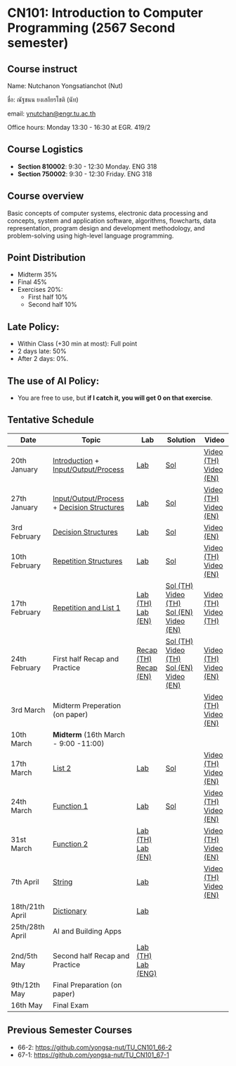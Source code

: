# CN101: Introduction to Computer Programming (2567 Second semester)

## Course instruct

Name: Nutchanon Yongsatianchot (Nut)

ชื่อ: ณัฐชนน ยงเสถียรโชติ (นัท)

email: ynutchan@engr.tu.ac.th

Office hours: Monday 13:30 - 16:30 at EGR. 419/2

## Course Logistics

- **Section 810002**: 9:30 - 12:30 Monday. ENG 318
- **Section 750002**: 9:30 - 12:30 Friday. ENG 318

## Course overview 
Basic concepts of computer systems, electronic data processing and concepts, system and application software, algorithms, flowcharts, data representation, program design and development methodology, and problem-solving using high-level language programming. 

## Point Distribution

- Midterm 35%
- Final 45%
- Exercises 20%:
  - First half 10%
  - Second half 10%

## Late Policy:
- Within Class (+30 min at most): Full point
- 2 days late: 50%
- After 2 days: 0%.

## The use of AI Policy:
- You are free to use, but **if I catch it, you will get 0 on that exercise**. 

## Tentative Schedule

|   Date  |  Topic  |  Lab  |  Solution | Video |
| ------- | ------- |  --------  | ----- | -------- |
| 20th January  | [Introduction](https://docs.google.com/presentation/d/1Qk_ynF9SxL73jiz2Nd5MouzB44k1Quc9pm4GIHw9dMU/edit?usp=sharing) + [Input/Output/Process](https://colab.research.google.com/github/yongsa-nut/TU_CN101_67-1/blob/main/Chapter_2_Input_Processing_and_Output.ipynb)          | [Lab](https://colab.research.google.com/github/yongsa-nut/TU_CN101_672/blob/main/Input_Output_Lab.ipynb)    | [Sol](https://colab.research.google.com/github/yongsa-nut/TU_CN101_67-2/blob/main/Input_Output_Lab_(sol).ipynb)      | [Video (TH)](https://tuipied-my.sharepoint.com/:v:/g/personal/nutchany_tu_ac_th/EZGukUfArB9KjtPuuLMEVlsBZ3cnSHmAzVT-O01VdRjWkw?e=YZwI7n&nav=eyJyZWZlcnJhbEluZm8iOnsicmVmZXJyYWxBcHAiOiJTdHJlYW1XZWJBcHAiLCJyZWZlcnJhbFZpZXciOiJTaGFyZURpYWxvZy1MaW5rIiwicmVmZXJyYWxBcHBQbGF0Zm9ybSI6IldlYiIsInJlZmVycmFsTW9kZSI6InZpZXcifX0%3D) <br> [Video (EN)](https://tuipied-my.sharepoint.com/:v:/g/personal/nutchany_tu_ac_th/EVUTtfkkntJMjhVc2G63tX8BgFzayhSIV37Pd1PTiMdizQ?e=V6qUlo&nav=eyJyZWZlcnJhbEluZm8iOnsicmVmZXJyYWxBcHAiOiJTdHJlYW1XZWJBcHAiLCJyZWZlcnJhbFZpZXciOiJTaGFyZURpYWxvZy1MaW5rIiwicmVmZXJyYWxBcHBQbGF0Zm9ybSI6IldlYiIsInJlZmVycmFsTW9kZSI6InZpZXcifX0%3D)      |
| 27th January  | [Input/Output/Process](https://colab.research.google.com/github/yongsa-nut/TU_CN101_67-1/blob/main/Chapter_2_Input_Processing_and_Output.ipynb) + [Decision Structures](https://colab.research.google.com/github/yongsa-nut/TU_CN101_67-1/blob/main/Chapter_3_Decision_Structures_and_Boolean_Logic.ipynb)   | [Lab](https://colab.research.google.com/github/yongsa-nut/TU_CN101_67-2/blob/main/Input_Output_Condition_Lab.ipynb)      | [Sol](https://colab.research.google.com/github/yongsa-nut/TU_CN101_67-2/blob/main/Input_Output_Condition_Lab_(sol).ipynb)     | [Video (TH)](https://tuipied.sharepoint.com/:v:/s/Section_ADAA5AF6-2A28-4898-BB07-0A330BECAF63/ESWDfjV3_2BDgCoESAYootsBK-_YhOplTUYTFe7Fq7LM8g?nav=eyJyZWZlcnJhbEluZm8iOnsicmVmZXJyYWxBcHAiOiJTdHJlYW1XZWJBcHAiLCJyZWZlcnJhbFZpZXciOiJTaGFyZURpYWxvZy1MaW5rIiwicmVmZXJyYWxBcHBQbGF0Zm9ybSI6IldlYiIsInJlZmVycmFsTW9kZSI6InZpZXcifX0%3D&e=hxtpIS) <br> [Video (EN)](https://tuipied.sharepoint.com/:v:/s/Section_BE494142-E1C1-4608-9FD6-DD719B727F4A/EXa6nNIg0t5NlpZ7w0ZyP8IByqiSQsWGrRU1xflxkWRfhw?nav=eyJyZWZlcnJhbEluZm8iOnsicmVmZXJyYWxBcHAiOiJTdHJlYW1XZWJBcHAiLCJyZWZlcnJhbFZpZXciOiJTaGFyZURpYWxvZy1MaW5rIiwicmVmZXJyYWxBcHBQbGF0Zm9ybSI6IldlYiIsInJlZmVycmFsTW9kZSI6InZpZXcifX0%3D&e=6d19vV)      |
| 3rd February  | [Decision Structures](https://colab.research.google.com/github/yongsa-nut/TU_CN101_67-1/blob/main/Chapter_3_Decision_Structures_and_Boolean_Logic.ipynb)   | [Lab](https://colab.research.google.com/github/yongsa-nut/TU_CN101_67-2/blob/main/Decision_Structure_Lab_(EN).ipynb)       | [Sol](https://colab.research.google.com/github/yongsa-nut/TU_CN101_67-2/blob/main/Decision_Structure_Lab_(Sol).ipynb)     | [Video (EN)](https://tuipied-my.sharepoint.com/:v:/g/personal/nutchany_tu_ac_th/EcJUD7yof79Eva-qk1ACn0AB_CPzRF_g3stRWeS9z_vMWQ?nav=eyJyZWZlcnJhbEluZm8iOnsicmVmZXJyYWxBcHAiOiJTdHJlYW1XZWJBcHAiLCJyZWZlcnJhbFZpZXciOiJTaGFyZURpYWxvZy1MaW5rIiwicmVmZXJyYWxBcHBQbGF0Zm9ybSI6IldlYiIsInJlZmVycmFsTW9kZSI6InZpZXcifX0%3D&e=WagyuN)       |
| 10th February | [Repetition Structures](https://colab.research.google.com/github/yongsa-nut/TU_CN101_67-1/blob/main/Chapter_4_Repitition_Structures.ipynb)   | [Lab](https://colab.research.google.com/github/yongsa-nut/TU_CN101_67-2/blob/main/Repetition_Structures_Lab.ipynb)       | [Sol](https://colab.research.google.com/github/yongsa-nut/TU_CN101_67-2/blob/main/Repetition_Structures_Lab_(Sol).ipynb)      | [Video (TH)](https://tuipied-my.sharepoint.com/:v:/g/personal/nutchany_tu_ac_th/EUU98-sxx4dNkrlYzap0ljgBQZKvo5BLiJz8gdG5s9ulNA?e=HKtPTV&nav=eyJyZWZlcnJhbEluZm8iOnsicmVmZXJyYWxBcHAiOiJTdHJlYW1XZWJBcHAiLCJyZWZlcnJhbFZpZXciOiJTaGFyZURpYWxvZy1MaW5rIiwicmVmZXJyYWxBcHBQbGF0Zm9ybSI6IldlYiIsInJlZmVycmFsTW9kZSI6InZpZXcifX0%3D)  <br> [Video (EN)](https://tuipied-my.sharepoint.com/:v:/g/personal/nutchany_tu_ac_th/Eehd8O6su1NFiOeZrt3U8aQBXGyX3ARHLcdo-vmhVRN_QA?nav=eyJyZWZlcnJhbEluZm8iOnsicmVmZXJyYWxBcHAiOiJTdHJlYW1XZWJBcHAiLCJyZWZlcnJhbFZpZXciOiJTaGFyZURpYWxvZy1MaW5rIiwicmVmZXJyYWxBcHBQbGF0Zm9ybSI6IldlYiIsInJlZmVycmFsTW9kZSI6InZpZXcifX0%3D&e=fD08y5)     |
| 17th February | [Repetition and List 1](https://colab.research.google.com/github/yongsa-nut/TU_CN101_67-1/blob/main/Chapter_5_List_and_Tuple.ipynb)     | [Lab (TH)](https://colab.research.google.com/github/yongsa-nut/TU_CN101_67-2/blob/main/Repetition_Structure_and_List_Lab.ipynb)  <br> [Lab (EN)](https://colab.research.google.com/github/yongsa-nut/TU_CN101_67-2/blob/main/Repetition_Structure_and_List_Lab_(EN).ipynb)    | [Sol (TH)](https://colab.research.google.com/github/yongsa-nut/TU_CN101_67-2/blob/main/Repetition_Structure_and_List_Lab_(Sol_TH).ipynb) [Video (TH)](https://tuipied-my.sharepoint.com/:v:/g/personal/nutchany_tu_ac_th/EVi1FFTbtHlCihiKF_y0o34BCHF3VuXWivvitAZ1FM_asw?e=do7oh5&nav=eyJyZWZlcnJhbEluZm8iOnsicmVmZXJyYWxBcHAiOiJTdHJlYW1XZWJBcHAiLCJyZWZlcnJhbFZpZXciOiJTaGFyZURpYWxvZy1MaW5rIiwicmVmZXJyYWxBcHBQbGF0Zm9ybSI6IldlYiIsInJlZmVycmFsTW9kZSI6InZpZXcifX0%3D) <br> [Sol (EN)](https://colab.research.google.com/github/yongsa-nut/TU_CN101_67-2/blob/main/Repetition_Structure_and_List_Lab_(Sol_EN).ipynb) [Video (EN)](https://tuipied-my.sharepoint.com/:v:/g/personal/nutchany_tu_ac_th/Eb94SrOF_ypDr_bzoUjDDekBTEmfznM8gfPFgrIFzFeKVg?e=NBdbQW&nav=eyJyZWZlcnJhbEluZm8iOnsicmVmZXJyYWxBcHAiOiJTdHJlYW1XZWJBcHAiLCJyZWZlcnJhbFZpZXciOiJTaGFyZURpYWxvZy1MaW5rIiwicmVmZXJyYWxBcHBQbGF0Zm9ybSI6IldlYiIsInJlZmVycmFsTW9kZSI6InZpZXcifX0%3D)     | [Video (TH)](https://tuipied-my.sharepoint.com/:v:/g/personal/nutchany_tu_ac_th/Ed-fq7KgF0hFj245Trk6iWgBpaVqPN2Vuxw00oux7Tb_ng?e=HOoFzd&nav=eyJyZWZlcnJhbEluZm8iOnsicmVmZXJyYWxBcHAiOiJTdHJlYW1XZWJBcHAiLCJyZWZlcnJhbFZpZXciOiJTaGFyZURpYWxvZy1MaW5rIiwicmVmZXJyYWxBcHBQbGF0Zm9ybSI6IldlYiIsInJlZmVycmFsTW9kZSI6InZpZXcifX0%3D)  <br> [Video (TH)](https://tuipied-my.sharepoint.com/:v:/g/personal/nutchany_tu_ac_th/ETylln2DyudIgwSVWh7pk-IBlNcccNJ5EI8VBYB6gCcjVA?e=JiQupf&nav=eyJyZWZlcnJhbEluZm8iOnsicmVmZXJyYWxBcHAiOiJTdHJlYW1XZWJBcHAiLCJyZWZlcnJhbFZpZXciOiJTaGFyZURpYWxvZy1MaW5rIiwicmVmZXJyYWxBcHBQbGF0Zm9ybSI6IldlYiIsInJlZmVycmFsTW9kZSI6InZpZXcifX0%3D)     |
| 24th February | First half Recap and Practice                | [Recap (TH)](https://colab.research.google.com/github/yongsa-nut/TU_CN101_67-2/blob/main/cn101_First_Half_Recap_(TH).ipynb) <br> [Recap (EN)](https://colab.research.google.com/github/yongsa-nut/TU_CN101_67-2/blob/main/cn101_First_Half_Recap_(EN).ipynb)  | [Sol (TH)](https://colab.research.google.com/github/yongsa-nut/TU_CN101_67-2/blob/main/(SOL)_cn101_First_Half_Recap_(TH).ipynb) [Video (TH)](https://youtu.be/GILE9sN8DVQ) <br> [Sol (EN)](https://colab.research.google.com/github/yongsa-nut/TU_CN101_67-2/blob/main/(Sol)_cn101_First_Half_Recap_(EN).ipynb) [Video (EN)](https://youtu.be/mAQa69RTjDc)    | [Video (TH)](https://tuipied-my.sharepoint.com/:v:/g/personal/nutchany_tu_ac_th/EUE8_sFYNehHjREWD5_dvl8BX56ioQKy5oS2DVry1JxGJA?e=PxVCrB&nav=eyJyZWZlcnJhbEluZm8iOnsicmVmZXJyYWxBcHAiOiJTdHJlYW1XZWJBcHAiLCJyZWZlcnJhbFZpZXciOiJTaGFyZURpYWxvZy1MaW5rIiwicmVmZXJyYWxBcHBQbGF0Zm9ybSI6IldlYiIsInJlZmVycmFsTW9kZSI6InZpZXcifX0%3D) <br> [Video (EN)](https://tuipied-my.sharepoint.com/:v:/g/personal/nutchany_tu_ac_th/EWOBPnVC5GBNmkuTdRGMB-QBYYA6ksPCb8zMzH6E2IaiOQ?e=jBbxbN&nav=eyJyZWZlcnJhbEluZm8iOnsicmVmZXJyYWxBcHAiOiJTdHJlYW1XZWJBcHAiLCJyZWZlcnJhbFZpZXciOiJTaGFyZURpYWxvZy1MaW5rIiwicmVmZXJyYWxBcHBQbGF0Zm9ybSI6IldlYiIsInJlZmVycmFsTW9kZSI6InZpZXcifX0%3D)       |
| 3rd March     | Midterm Preperation (on paper)                          |       |      | [Video (TH)](https://youtu.be/9ZKIRj85CgI)  <br> [Video (EN)](https://youtu.be/CV-k9eX4NRQ)     |
| 10th March    | **Midterm** (16th March - 9:00 -11:00)                                 |       |      |        |
| 17th March    | [List 2](https://colab.research.google.com/github/yongsa-nut/TU_CN101_67-1/blob/main/Chapter_5_List_and_Tuple.ipynb)  | [Lab](https://colab.research.google.com/github/yongsa-nut/TU_CN101_67-2/blob/main/List_Lab.ipynb)      | [Sol](https://colab.research.google.com/github/yongsa-nut/TU_CN101_67-2/blob/main/%5BSOL_LAB_6%5D_List_Lab.ipynb)     |  [Video (TH)](https://tuipied-my.sharepoint.com/:v:/g/personal/nutchany_tu_ac_th/EYJfbW29IVBFuyRkyoO8SgcB301TZlgoS_cenB_iU9wCuQ?e=K1NvjL&nav=eyJyZWZlcnJhbEluZm8iOnsicmVmZXJyYWxBcHAiOiJTdHJlYW1XZWJBcHAiLCJyZWZlcnJhbFZpZXciOiJTaGFyZURpYWxvZy1MaW5rIiwicmVmZXJyYWxBcHBQbGF0Zm9ybSI6IldlYiIsInJlZmVycmFsTW9kZSI6InZpZXcifX0%3D)  <br> [Video (EN)](https://tuipied-my.sharepoint.com/:v:/g/personal/nutchany_tu_ac_th/ER1Icx4o3M5JriWjU04AsJkBzqiJy3_YFc3jAeopJLULKQ?e=ntLfHB&nav=eyJyZWZlcnJhbEluZm8iOnsicmVmZXJyYWxBcHAiOiJTdHJlYW1XZWJBcHAiLCJyZWZlcnJhbFZpZXciOiJTaGFyZURpYWxvZy1MaW5rIiwicmVmZXJyYWxBcHBQbGF0Zm9ybSI6IldlYiIsInJlZmVycmFsTW9kZSI6InZpZXcifX0%3D)    |
| 24th March    | [Function 1](https://colab.research.google.com/github/yongsa-nut/TU_CN101_67-1/blob/main/Chapter_5_Function.ipynb)    | [Lab](https://colab.research.google.com/github/yongsa-nut/TU_CN101_67-2/blob/main/Function_Lab_1.ipynb)      | [Sol](https://colab.research.google.com/github/yongsa-nut/TU_CN101_67-2/blob/main/%5BSOL_Lab_7%5D_Function_Lab_1.ipynb)     | [Video (TH)](https://tuipied-my.sharepoint.com/:v:/g/personal/nutchany_tu_ac_th/EUoQWqf9cbVJpfUZHScH960BtH5Re62BrE_AbNZpIVIeBw?e=ZlKTCN&nav=eyJyZWZlcnJhbEluZm8iOnsicmVmZXJyYWxBcHAiOiJTdHJlYW1XZWJBcHAiLCJyZWZlcnJhbFZpZXciOiJTaGFyZURpYWxvZy1MaW5rIiwicmVmZXJyYWxBcHBQbGF0Zm9ybSI6IldlYiIsInJlZmVycmFsTW9kZSI6InZpZXcifX0%3D)  <br> [Video (EN)](https://tuipied-my.sharepoint.com/:v:/g/personal/nutchany_tu_ac_th/ESrXky2RfQVLiAbZKC11jgcBUJTT1RIIKtRoJ-H7tLFiRw?e=z02Wtd&nav=eyJyZWZlcnJhbEluZm8iOnsicmVmZXJyYWxBcHAiOiJTdHJlYW1XZWJBcHAiLCJyZWZlcnJhbFZpZXciOiJTaGFyZURpYWxvZy1MaW5rIiwicmVmZXJyYWxBcHBQbGF0Zm9ybSI6IldlYiIsInJlZmVycmFsTW9kZSI6InZpZXcifX0%3D)     |
| 31st March    | [Function 2](https://colab.research.google.com/github/yongsa-nut/TU_CN101_67-1/blob/main/Chapter_5_Function.ipynb)    | [Lab (TH)](https://colab.research.google.com/github/yongsa-nut/TU_CN101_67-2/blob/main/Function_Lab_2_(TH).ipynb) <br> [Lab (EN)](https://colab.research.google.com/github/yongsa-nut/TU_CN101_67-2/blob/main/Function_Lab_2_(EN).ipynb)     |      | [Video (TH)](https://tuipied.sharepoint.com/:v:/s/Section_ADAA5AF6-2A28-4898-BB07-0A330BECAF63/ERCXMXhjktdDrLIi7tLy07YBDsifVr_N59CwO2bFDcQ_qA?e=T1T1Ow&nav=eyJyZWZlcnJhbEluZm8iOnsicmVmZXJyYWxBcHAiOiJTdHJlYW1XZWJBcHAiLCJyZWZlcnJhbFZpZXciOiJTaGFyZURpYWxvZy1MaW5rIiwicmVmZXJyYWxBcHBQbGF0Zm9ybSI6IldlYiIsInJlZmVycmFsTW9kZSI6InZpZXcifX0%3D)   <br> [Video (EN)](https://tuipied.sharepoint.com/:v:/s/Section_BE494142-E1C1-4608-9FD6-DD719B727F4A/EbbnfqHCYH5MsiU4Xw_E7UMBqM9qRSIyctknmN3lt4hQHQ?e=GeNjbZ&nav=eyJyZWZlcnJhbEluZm8iOnsicmVmZXJyYWxBcHAiOiJTdHJlYW1XZWJBcHAiLCJyZWZlcnJhbFZpZXciOiJTaGFyZURpYWxvZy1MaW5rIiwicmVmZXJyYWxBcHBQbGF0Zm9ybSI6IldlYiIsInJlZmVycmFsTW9kZSI6InZpZXcifX0%3D)    |
| 7th  April    | [String](https://colab.research.google.com/github/yongsa-nut/TU_CN101_67-1/blob/main/Chapter_7_Strings.ipynb)         | [Lab](https://colab.research.google.com/github/yongsa-nut/TU_CN101_67-2/blob/main/String_Lab.ipynb)      |      | [Video (TH)](https://tuipied.sharepoint.com/:v:/s/Section_ADAA5AF6-2A28-4898-BB07-0A330BECAF63/EUaI8uHV31NIman5tcX0ZkABJfugNeroN_HXvkMf9dr72A?e=eVK61T&nav=eyJyZWZlcnJhbEluZm8iOnsicmVmZXJyYWxBcHAiOiJTdHJlYW1XZWJBcHAiLCJyZWZlcnJhbFZpZXciOiJTaGFyZURpYWxvZy1MaW5rIiwicmVmZXJyYWxBcHBQbGF0Zm9ybSI6IldlYiIsInJlZmVycmFsTW9kZSI6InZpZXcifX0%3D)   <br> [Video (EN)](https://tuipied.sharepoint.com/:v:/s/Section_BE494142-E1C1-4608-9FD6-DD719B727F4A/EaMePzd10UxLsmzJO4BGIggB3ArshxQkGTW1abw6GxaEEg?e=SULfmc&nav=eyJyZWZlcnJhbEluZm8iOnsicmVmZXJyYWxBcHAiOiJTdHJlYW1XZWJBcHAiLCJyZWZlcnJhbFZpZXciOiJTaGFyZURpYWxvZy1MaW5rIiwicmVmZXJyYWxBcHBQbGF0Zm9ybSI6IldlYiIsInJlZmVycmFsTW9kZSI6InZpZXcifX0%3D)     |
| 18th/21th April    | [Dictionary](https://colab.research.google.com/github/yongsa-nut/TU_CN101_67-1/blob/main/Dictionary.ipynb)       | [Lab](https://colab.research.google.com/github/yongsa-nut/TU_CN101_67-2/blob/main/Dictionary_Lab.ipynb)      |      |        |
| 25th/28th April    | AI and Building Apps                    |       |      |        |
| 2nd/5th May      | Second half Recap and Practice          | [Lab (TH)](https://colab.research.google.com/github/yongsa-nut/TU_CN101_67-2/blob/main/Recap_Lab_(TH).ipynb) <br> [Lab (ENG)](https://colab.research.google.com/github/yongsa-nut/TU_CN101_67-2/blob/main/Recap_Lab_(ENG).ipynb)      |      |        |
| 9th/12th May       | Final Preparation (on paper)                      |       |      |        |
| 16th May           | Final Exam                                        |       |      |        |

## Previous Semester Courses
- 66-2: https://github.com/yongsa-nut/TU_CN101_66-2
- 67-1: https://github.com/yongsa-nut/TU_CN101_67-1
